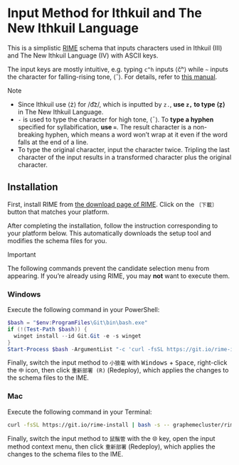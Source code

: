 # Input Method for Ithkuil and The New Ithkuil Language

This is a simplistic [RIME](https://rime.im) schema that inputs characters used in Ithkuil (III) and The New Ithkuil Language (IV) with ASCII keys.

The input keys are mostly intuitive, e.g. typing `c^h` inputs ⟨čʰ⟩ while `~` inputs the character for falling-rising tone, ⟨ˇ⟩. For details, refer to [this manual](https://laethiel.fr/ithkuil/manual.php).

> [!NOTE]
> - Since Ithkuil use ⟨ż⟩ for /d͡z/, which is inputted by `z.`, **use `z,` to type ⟨ẓ⟩** in The New Ithkuil Language.
> - `-` is used to type the character for high tone, ⟨ˉ⟩. To **type a hyphen** specified for syllabification, **use `=`**. The result character is a non-breaking hyphen, which means a word won’t wrap at it even if the word falls at the end of a line.
> - To type the original character, input the character twice. Tripling the last character of the input results in a transformed character plus the original character.

## Installation

First, install RIME from [the download page of RIME](https://rime.im/download/). Click on the `〔下載〕` button that matches your platform.

After completing the installation, follow the instruction corresponding to your platform below. This automatically downloads the setup tool and modifies the schema files for you.

> [!IMPORTANT]
> The following commands prevent the candidate selection menu from appearing. If you’re already using RIME, you may **not** want to execute them.

### Windows

Execute the following command in your PowerShell:

```powershell
$bash = "$env:ProgramFiles\Git\bin\bash.exe"
if (!(Test-Path $bash)) {
  winget install --id Git.Git -e -s winget
}
Start-Process $bash -ArgumentList "-c 'curl -fsSL https://git.io/rime-install | bash -s -- graphemecluster/rime-ithkuil custom:clear_schema_list custom:add:schema=ithkuil custom:set:config=weasel,key=style/inline_preedit,value=true custom:set:config=weasel,key=style/preedit_type,value=preview custom:set:config=weasel,key=style/layout/margin_x,value=-1 custom:set:config=weasel,key=style/layout/margin_y,value=-1'"
```

Finally, switch the input method to `小狼毫` with <kbd>Windows</kbd> + <kbd>Space</kbd>, right-click the `中` icon, then click `重新部署 (R)` (Redeploy), which applies the changes to the schema files to the IME.

### Mac

Execute the following command in your Terminal:

```bash
curl -fsSL https://git.io/rime-install | bash -s -- graphemecluster/rime-ithkuil custom:clear_schema_list custom:add:schema=ithkuil custom:set:config=squirrel,key=style/inline_candidate,value=true custom:set:config=squirrel,key=style/alpha,value=0.00001
```

Finally, switch the input method to `鼠鬚管` with the <kbd>🌐</kbd> key, open the input method context menu, then click `重新部署` (Redeploy), which applies the changes to the schema files to the IME.
